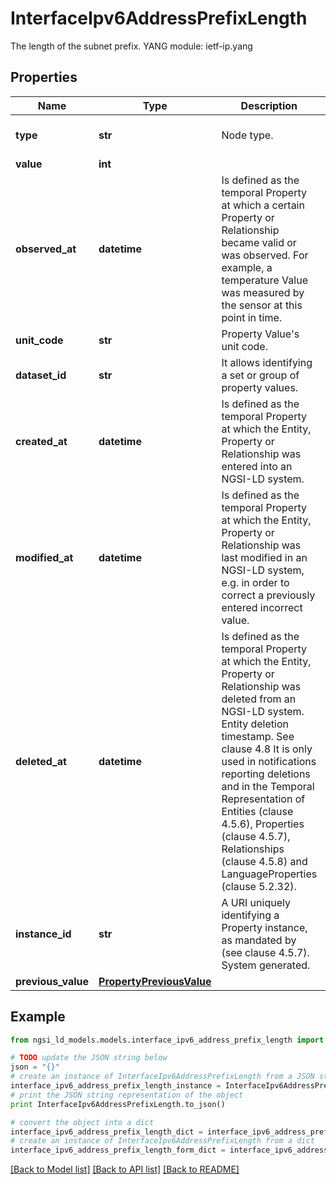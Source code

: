# InterfaceIpv6AddressPrefixLength

The length of the subnet prefix.  YANG module: ietf-ip.yang 

## Properties

Name | Type | Description | Notes
------------ | ------------- | ------------- | -------------
**type** | **str** | Node type.  | [optional] [default to 'Property']
**value** | **int** |  | 
**observed_at** | **datetime** | Is defined as the temporal Property at which a certain Property or Relationship became valid or was observed. For example, a temperature Value was measured by the sensor at this point in time.  | [optional] 
**unit_code** | **str** | Property Value&#39;s unit code.  | [optional] 
**dataset_id** | **str** | It allows identifying a set or group of property values.  | [optional] 
**created_at** | **datetime** | Is defined as the temporal Property at which the Entity, Property or Relationship was entered into an NGSI-LD system.  | [optional] [readonly] 
**modified_at** | **datetime** | Is defined as the temporal Property at which the Entity, Property or Relationship was last modified in an NGSI-LD system, e.g. in order to correct a previously entered incorrect value.  | [optional] [readonly] 
**deleted_at** | **datetime** | Is defined as the temporal Property at which the Entity, Property or Relationship was deleted from an NGSI-LD system.  Entity deletion timestamp. See clause 4.8 It is only used in notifications reporting deletions and in the Temporal Representation of Entities (clause 4.5.6), Properties (clause 4.5.7), Relationships (clause 4.5.8) and LanguageProperties (clause 5.2.32).  | [optional] [readonly] 
**instance_id** | **str** | A URI uniquely identifying a Property instance, as mandated by (see clause 4.5.7). System generated.  | [optional] [readonly] 
**previous_value** | [**PropertyPreviousValue**](PropertyPreviousValue.md) |  | [optional] 

## Example

```python
from ngsi_ld_models.models.interface_ipv6_address_prefix_length import InterfaceIpv6AddressPrefixLength

# TODO update the JSON string below
json = "{}"
# create an instance of InterfaceIpv6AddressPrefixLength from a JSON string
interface_ipv6_address_prefix_length_instance = InterfaceIpv6AddressPrefixLength.from_json(json)
# print the JSON string representation of the object
print InterfaceIpv6AddressPrefixLength.to_json()

# convert the object into a dict
interface_ipv6_address_prefix_length_dict = interface_ipv6_address_prefix_length_instance.to_dict()
# create an instance of InterfaceIpv6AddressPrefixLength from a dict
interface_ipv6_address_prefix_length_form_dict = interface_ipv6_address_prefix_length.from_dict(interface_ipv6_address_prefix_length_dict)
```
[[Back to Model list]](../README.md#documentation-for-models) [[Back to API list]](../README.md#documentation-for-api-endpoints) [[Back to README]](../README.md)


